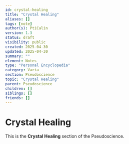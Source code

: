 ```yaml
---
id: crystal-healing
title: "Crystal Healing"
aliases: []
tags: [note]
author(s): PtiCalin
version: 1.3
status: draft
visibility: public
created: 2025-04-30
updated: 2025-04-30
summary: ""
element: Notes
type: "Personal Encyclopedia"
category: Varia
section: Pseudoscience
topic: "Crystal Healing"
parent: Pseudoscience
children: []
siblings: []
friends: []
---
```

# Crystal Healing

This is the **Crystal Healing** section of the Pseudoscience.
